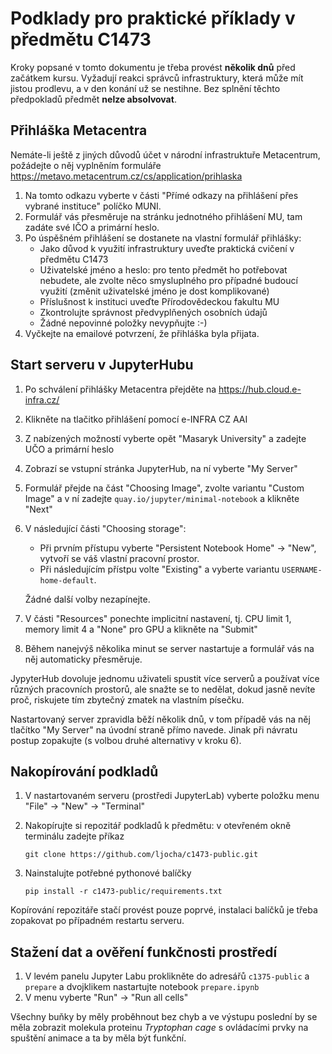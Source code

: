 # Podklady pro praktické příklady v předmětu C1473

Kroky popsané v tomto dokumentu je třeba provést **několik dnů** před začátkem kursu. Vyžadují reakci správců infrastruktury, která může mít jistou prodlevu,
a v den konání už se nestihne.
Bez splnění těchto předpokladů předmět **nelze absolvovat**.

## Přihláška Metacentra

Nemáte-li ještě z jiných důvodů účet v národní infrastruktuře Metacentrum, požádejte o něj vyplněním formuláře https://metavo.metacentrum.cz/cs/application/prihlaska

1. Na tomto odkazu vyberte v části "Přímé odkazy na přihlášení přes vybrané instituce" políčko MUNI.
2. Formulář vás přesměruje na stránku jednotného přihlášení MU, tam zadáte své IČO a primární heslo.
3. Po úspěšném přihlášení se dostanete na vlastní formulář přihlášky:
   - Jako důvod k využití infrastruktury uveďte praktická cvičení v předmětu C1473
   - Uživatelské jméno a heslo: pro tento předmět ho potřebovat nebudete, ale zvolte něco smysluplného pro případné budoucí využití (změnit uživatelské jméno je dost komplikované)
   - Příslušnost k instituci uveďte Přírodovědeckou fakultu MU
   - Zkontrolujte správnost předvyplňených osobních údajů
   - Žádné nepovinné položky nevypňujte :-)
4. Vyčkejte na emailové potvrzení, že přihláška byla přijata.

## Start serveru v JupyterHubu

1. Po schválení přihlášky Metacentra přejděte na https://hub.cloud.e-infra.cz/
2. Klikněte na tlačitko přihlášení pomocí e-INFRA CZ AAI
3. Z nabízených možností vyberte opět "Masaryk University" a zadejte UČO a primární heslo
4. Zobrazí se vstupní stránka JupyterHub, na ní vyberte "My Server"
5. Formulář přejde na část "Choosing Image", zvolte variantu "Custom Image" a v ní zadejte `quay.io/jupyter/minimal-notebook` a klikněte "Next"
6. V následující části "Choosing storage":
   - Při prvním přístupu vyberte "Persistent Notebook Home" -> "New", vytvoří se váš vlastní pracovní prostor.
   - Při následujícím přístpu volte "Existing" a vyberte variantu `USERNAME-home-default`.
     
   Žádné další volby nezapínejte.
8. V části "Resources" ponechte implicitní nastavení, tj. CPU limit 1, memory limit 4 a "None" pro GPU a klikněte na "Submit"
9. Během nanejvýš několika minut se server nastartuje a formulář vás na něj automaticky přesměruje.

JypyterHub dovoluje jednomu uživateli spustit více serverů a používat více různých pracovních prostorů, ale snažte se to nedělat, dokud jasně nevíte proč, riskujete tím zbytečný zmatek na vlastním písečku.

Nastartovaný server zpravidla běží několik dnů, v tom případě vás na něj tlačítko "My Server" na úvodní straně přímo navede. Jinak při návratu postup zopakujte (s volbou druhé alternativy v kroku 6). 

## Nakopírování podkladů

1. V nastartovaném serveru (prostředi JupyterLab) vyberte položku menu "File" -> "New" -> "Terminal"
2. Nakopírujte si repozitář podkladů k předmětu: v otevřeném okně terminálu zadejte příkaz
   
       git clone https://github.com/ljocha/c1473-public.git
3. Nainstalujte potřebné pythonové balíčky

       pip install -r c1473-public/requirements.txt

Kopírování repozitáře stačí provést pouze poprvé, instalaci balíčků je třeba zopakovat po případném restartu serveru.

## Stažení dat a ověření funkčnosti prostředí

1. V levém panelu Jupyter Labu proklikněte do adresářů `c1375-public` a `prepare` a dvojklikem nastartujte notebook `prepare.ipynb`
2. V menu vyberte "Run" -> "Run all cells"

Všechny buňky by měly proběhnout bez chyb a ve výstupu poslední by se měla zobrazit molekula proteinu _Tryptophan cage_ s ovládacími prvky na spuštění animace a ta by měla být funkční.
